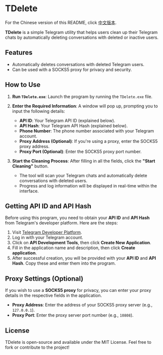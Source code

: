 # TDelete

For the Chinese version of this README, click [中文版本](./README-zh.md).

**TDelete** is a simple Telegram utility that helps users clean up their Telegram chats by automatically deleting conversations with deleted or inactive users.

## Features
- Automatically deletes conversations with deleted Telegram users.
- Can be used with a SOCKS5 proxy for privacy and security.

## How to Use

1. **Run `TDelete.exe`**: Launch the program by running the `TDelete.exe` file.

2. **Enter the Required Information**: A window will pop up, prompting you to input the following details:
   - **API ID**: Your Telegram API ID (explained below).
   - **API Hash**: Your Telegram API Hash (explained below).
   - **Phone Number**: The phone number associated with your Telegram account.
   - **Proxy Address (Optional)**: If you're using a proxy, enter the SOCKS5 proxy address.
   - **Proxy Port (Optional)**: Enter the SOCKS5 proxy port number.

3. **Start the Cleaning Process**: After filling in all the fields, click the **"Start Cleaning"** button.
   - The tool will scan your Telegram chats and automatically delete conversations with deleted users.
   - Progress and log information will be displayed in real-time within the interface.

## Getting API ID and API Hash

Before using this program, you need to obtain your **API ID** and **API Hash** from Telegram's developer platform. Here are the steps:

1. Visit [Telegram Developer Platform](https://my.telegram.org/auth).
2. Log in with your Telegram account.
3. Click on **API Development Tools**, then click **Create New Application**.
4. Fill in the application name and description, then click **Create application**.
5. After successful creation, you will be provided with your **API ID** and **API Hash**. Copy these and enter them into the program.

## Proxy Settings (Optional)

If you wish to use a **SOCKS5 proxy** for privacy, you can enter your proxy details in the respective fields in the application.

- **Proxy Address**: Enter the address of your SOCKS5 proxy server (e.g., `127.0.0.1`).
- **Proxy Port**: Enter the proxy server port number (e.g., `10808`).

## License

TDelete is open-source and available under the MIT License. Feel free to fork or contribute to the project!
